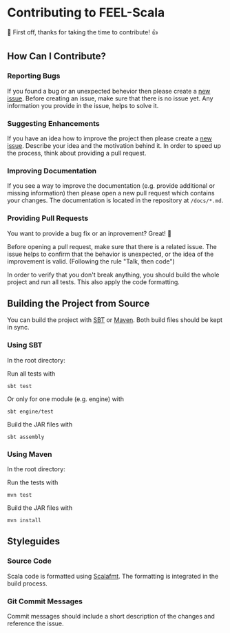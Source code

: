 # Contributing to FEEL-Scala

:tada: First off, thanks for taking the time to contribute! :+1:

## How Can I Contribute?

### Reporting Bugs

If you found a bug or an unexpected behevior then please create a [new issue](https://github.com/camunda/feel-scala/issues). Before creating an issue, make sure that there is no issue yet. Any information you provide in the issue, helps to solve it.

### Suggesting Enhancements

If you have an idea how to improve the project then please create a [new issue](https://github.com/camunda/feel-scala/issues). Describe your idea and the motivation behind it. In order to speed up the process, think about providing a pull request.

### Improving Documentation

If you see a way to improve the documentation (e.g. provide additional or missing information) then please open a new pull request which contains your changes. The documentation is located in the repository at `/docs/*.md`. 

### Providing Pull Requests

You want to provide a bug fix or an inprovement? Great! :tada:

Before opening a pull request, make sure that there is a related issue. The issue helps to confirm that the behavior is unexpected, or the idea of the improvement is valid. (Following the rule "Talk, then code")

In order to verify that you don't break anything, you should build the whole project and run all tests. This also apply the code formatting.

## Building the Project from Source 

You can build the project with [SBT](http://www.scala-sbt.org) or [Maven](http://maven.apache.org). Both build files should be kept in sync.

### Using SBT

In the root directory:

Run all tests with
```
sbt test
```

Or only for one module (e.g. engine) with
```
sbt engine/test
```

Build the JAR files with
```
sbt assembly
```

### Using Maven

In the root directory:

Run the tests with
```
mvn test
```

Build the JAR files with
```
mvn install
```

## Styleguides

### Source Code

Scala code is formatted using [Scalafmt](https://scalameta.org/scalafmt/). The formatting is integrated in the build process.

### Git Commit Messages

Commit messages should include a short description of the changes and reference the issue.

